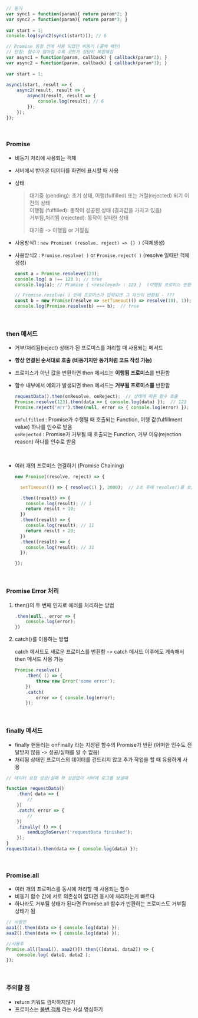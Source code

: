 ```js
// 동기
var sync1 = function(param){ return param*2; }
var sync2 = function(param){ return param*3; }
  
var start = 1;
console.log(sync2(sync1(start))); // 6

// Promise 등장 전에 사용 되었던 비동기 (콜백 패턴)
// 단점: 함수가 많아질 수록 코드가 상당히 복잡해짐
var async1 = function(param, callback) { callback(param*2); }
var async2 = function(param, callback) { callback(param*3); }
 
var start = 1;
 
async1(start, result => {
    async2(result, result => {
        async3(result, result => {
            console.log(result); // 6
        });
    });
});
```

<br>


### Promise

- 비동기 처리에 사용되는 객체
- 서버에서 받아온 데이터를 화면에 표시할 때 사용

- 상태
  > 대기중 (pending): 초기 상태, 이행(fulfilled) 또는 거절(rejected) 되기 이전의 상태  
  > 이행됨 (fulfilled): 동작이 성공된 상태 (결과값을 가지고 있음)  
  > 거부됨,처리됨 (rejected): 동작이 실패한 상태
  > 
  > 대기중 -> 이행됨 or 거절됨
- 사용방식1 : `new Promise( (resolve, reject) => {} )` (객체생성)
- 사용방식2 : `Promise.resolve( )`  or  `Promise.reject( )` (resolve 일때만 객체생성)

  ```js
  const a = Promise.resoleve(123);
  console.log( a !== 123 ); // true
  console.log(a); // Promise { <resoleved> : 123 }  (이행됨 프로미스 반환됨)
  ```

  ```js
  // Promise.resolve( ) 안에 프로미스가 입력되면 그 자신이 반환됨 - ???
  const b = new Promise(resolve => setTimeout(() => resolve(10), 1));
  console.log(Promise.resolve(b) === b);  // true
  ```

<br>

### then 메서드

- 거부/처리됨(reject) 상태가 된 프로미스를 처리할 때 사용되는 메서드   
- **항상 연결된 순서대로 호출 (비동기지만 동기처럼 코드 작성 가능)**   
- 프로미스가 아닌 값을 반환하면 then 메서드는 **이행됨 프로미스**를 반환함   
- 함수 내부에서 예외가 발생되면 then 메서드는 **거부됨 프로미스를** 반환함  

    ```js
    requestData().then(onResolve, onReject);  // 상태에 따른 함수 호출
    Promise.resolve(123).then(data => { console.log(data) });  // 123
    Promise.reject('err').then(null, error => { console.log(error) }); //에러 O
    ```

    `onFulfilled` : Promise가 수행될 때 호출되는 Function, 이행 값(fulfillment value) 하나를 인수로 받음  
    `onRejected` : Promise가 거부될 때 호출되는 Function, 거부 이유(rejection reason) 하나를 인수로 받음

<br>

- 여러 개의 프로미스 연결하기 (Promise Chaining)

  ```js
  new Promise((resolve, reject) => {

    setTimeout(() => { resolve(1) }, 2000);  // 2초 후에 resolve()를 호출

    .then((result) => {
      console.log(result); // 1
      return result + 10;
    })
    .then((result) => {
      console.log(result); // 11
      return result + 20;
    })
    .then((result) => {
      console.log(result); // 31
    });

  });
  ```

<br>


### Promise Error 처리

1. then()의 두 번째 인자로 에러를 처리하는 방법  

    ```js
    .then(null,, error => {
        console.log(error);
    })
    ```    

1. catch()를 이용하는 방법

    catch 메서드도 새로운 프로미스를 반환함 -> catch 메서드 이후에도 계속해서 then 메서드 사용 가능
   
    ```js
    Promise.resolve()
        .then( () => { 
            throw new Error('some error'); 
        })
        .catch( 
            error => { console.log(error); 
        });

    ```

<br>

### finally 메서드

- finally 핸들러는 onFinally 라는 지정된 함수의 Promise가 반환 (어떠한 인수도 전달받지 않음 -> 성공/실패를 알 수 없음)
- 처리됨 상태인 프로미스의 데이터를 건드리지 않고 추가 작업을 할 때 유용하게 사용


```js
// 데이터 요청 성공/실패 와 상관없이 서버에 로그를 보낼때

function requestData()
    .then( data => {
        // 
    })
    .catch( error => {
        // 
    })
    .finally( () => {
        sendLogToServer('requestData finished');
    });
}
requestData().then(data => { console.log(data) });
```

<br>

### Promise.all

- 여러 개의 프로미스를 동시에 처리할 때 사용되는 함수
- 비동기 함수 간에 서로 의존성이 없다면 동시에 처리하는게 빠르다
- 하나라도 거부됨 상태가 된다면 Promise.all 함수가 반환하는 프로미스도 거부됨 상태가 됨

```js
// 사용전
aaa1().then(data => { console.log(data) });
aaa2().then(data => { console.log(data) });

//사용후
Promise.all([aaa1(), aaa2()]).then(([data1, data2]) => {
    console.log( data1, data2 );
});
```

<br>

### 주의할 점

- return 키워드 깜박하지않기
- 프로미스는 [불변 객체](2_0_단어정리.md#불변객체) 라는 사실 명심하기